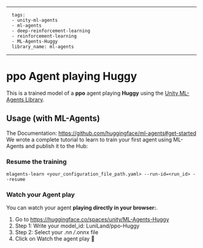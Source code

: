 
---
      tags:
      - unity-ml-agents
      - ml-agents
      - deep-reinforcement-learning
      - reinforcement-learning
      - ML-Agents-Huggy
      library_name: ml-agents
---
    
  # **ppo** Agent playing **Huggy**
  This is a trained model of a **ppo** agent playing **Huggy** using the [Unity ML-Agents Library](https://github.com/Unity-Technologies/ml-agents).
  
  ## Usage (with ML-Agents)
  The Documentation: https://github.com/huggingface/ml-agents#get-started
  We wrote a complete tutorial to learn to train your first agent using ML-Agents and publish it to the Hub:


  ### Resume the training
  ```
  mlagents-learn <your_configuration_file_path.yaml> --run-id=<run_id> --resume
  ```
  ### Watch your Agent play
  You can watch your agent **playing directly in your browser:**.
  
  1. Go to https://huggingface.co/spaces/unity/ML-Agents-Huggy
  2. Step 1: Write your model_id: LuniLand/ppo-Huggy
  3. Step 2: Select your *.nn /*.onnx file
  4. Click on Watch the agent play 👀
  